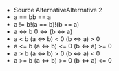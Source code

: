 + Source </emsp></emsp>Alternative</emsp></emsp>Alternative 2
+ a == b</emsp></emsp>b == a	 
+ a != b</emsp></emsp>!(a == b)</emsp></emsp>!(b == a)
+ a <=> b         0 <=> (b <=> a)	 
+ a < b				    (a <=> b) < 0			          (b <=> a) > 0
+ a <= b				  (a <=> b) <= 0			        (b <=> a) >= 0
+ a > b				    (a <=> b) > 0			          (b <=> a) < 0
+ a >= b				  (a <=> b) >= 0			        (b <=> a) <= 0
